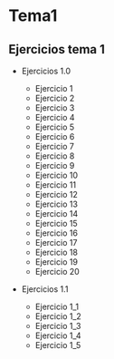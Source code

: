 # Tema1

## Ejercicios tema 1

*  Ejercicios 1.0

   * Ejercicio 1
   * Ejercicio 2
   * Ejercicio 3
   * Ejercicio 4
   * Ejercicio 5
   * Ejercicio 6
   * Ejercicio 7
   * Ejercicio 8
   * Ejercicio 9
   * Ejercicio 10
   * Ejercicio 11
   * Ejercicio 12
   * Ejercicio 13
   * Ejercicio 14
   * Ejercicio 15
   * Ejercicio 16
   * Ejercicio 17
   * Ejercicio 18
   * Ejercicio 19
   * Ejercicio 20

*  Ejercicios 1.1
    
   * Ejercicio 1_1 
   * Ejercicio 1_2 
   * Ejercicio 1_3 
   * Ejercicio 1_4 
   * Ejercicio 1_5 

